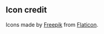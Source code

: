 ## Icon credit

Icons made by [Freepik](https://www.freepik.com) from [Flaticon](www.flaticon.com).
